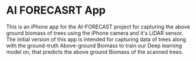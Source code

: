# AI FORECASRT App

This is an iPhone app for the AI-FORECAST project for capturing the above ground biomass of trees using the iPhone camera and it's LiDAR sensor. \
The initial version of this app is intended for capturing data of trees along with the ground-truth Above-ground Biomass to train our Deep learning model on, that predicts the above ground Biomass of the scanned trees.
